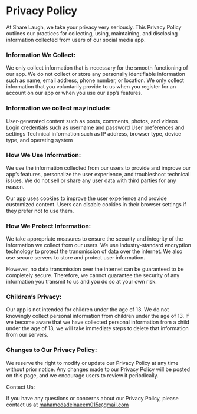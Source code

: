 Privacy Policy
===============

At Share Laugh, we take your privacy very seriously. This Privacy Policy outlines our practices for collecting, using, maintaining, and disclosing information collected from users of our social media app.

### Information We Collect:

We only collect information that is necessary for the smooth functioning of our app. We do not collect or store any personally identifiable information such as name, email address, phone number, or location. We only collect information that you voluntarily provide to us when you register for an account on our app or when you use our app’s features.

### Information we collect may include:

User-generated content such as posts, comments, photos, and videos
Login credentials such as username and password
User preferences and settings
Technical information such as IP address, browser type, device type, and operating system

### How We Use Information:

We use the information collected from our users to provide and improve our app’s features, personalize the user experience, and troubleshoot technical issues. We do not sell or share any user data with third parties for any reason.

Our app uses cookies to improve the user experience and provide customized content. Users can disable cookies in their browser settings if they prefer not to use them.

### How We Protect Information:

We take appropriate measures to ensure the security and integrity of the information we collect from our users. We use industry-standard encryption technology to protect the transmission of data over the internet. We also use secure servers to store and protect user information.

However, no data transmission over the internet can be guaranteed to be completely secure. Therefore, we cannot guarantee the security of any information you transmit to us and you do so at your own risk.

### Children’s Privacy:

Our app is not intended for children under the age of 13. We do not knowingly collect personal information from children under the age of 13. If we become aware that we have collected personal information from a child under the age of 13, we will take immediate steps to delete that information from our servers.

### Changes to Our Privacy Policy:

We reserve the right to modify or update our Privacy Policy at any time without prior notice. Any changes made to our Privacy Policy will be posted on this page, and we encourage users to review it periodically.

Contact Us:

If you have any questions or concerns about our Privacy Policy, please contact us at 
mahamedadelnaeem015@gmail.com
